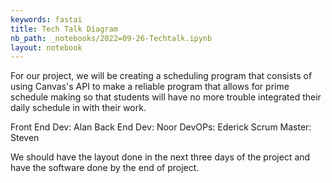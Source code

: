 ```yaml
---
keywords: fastai
title: Tech Talk Diagram
nb_path: _notebooks/2022=09-26-Techtalk.ipynb
layout: notebook
---
```


<!--
#################################################
### THIS FILE WAS AUTOGENERATED! DO NOT EDIT! ###
#################################################
# file to edit: _notebooks/2022=09-26-Techtalk.ipynb
-->

<div class="container" id="notebook-container">
        
<div class="cell border-box-sizing text_cell rendered"><div class="inner_cell">
<div class="text_cell_render border-box-sizing rendered_html">
<p>For our project, we will be creating a scheduling program that consists of using Canvas's API to make a reliable program that allows for prime schedule making so that students will have no more trouble integrated their daily schedule in with their work.</p>
<p>Front End Dev: Alan
Back End Dev: Noor
DevOPs: Ederick
Scrum Master: Steven</p>
<p>We should have the layout done in the next three days of the project and have the software done by the end of project.</p>

</div>
</div>
</div>
</div>
 

